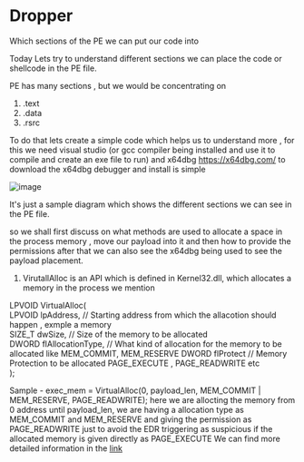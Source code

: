 # Dropper
Which sections of the PE we can put our code into


Today Lets try to understand different sections we can place the code or shellcode in the PE file.

PE has many sections , but we would be concentrating on 
1. .text
2. .data
3. .rsrc

To do that lets create a simple code which helps us to understand more , for this we need visual studio (or gcc compiler being installed and use it to compile and create an exe file to run) and x64dbg
https://x64dbg.com/ to download the x64dbg debugger and install is simple 

![image](https://github.com/user-attachments/assets/f97d1670-b7cb-4668-ad9d-2ac625eadeb4)

It's just a sample diagram which shows the different sections we can see in the PE file.

so we shall first discuss on what methods are used to allocate a space in the process memory , move our payload into it and then how to provide the permissions after that we can also see the x64dbg being used to see the payload placement.

1. VirutallAlloc is an API which is defined in Kernel32.dll, which allocates a memory in the process we mention

LPVOID VirtualAlloc(  
  LPVOID lpAddress,                // Starting address from which the allacotion should happen , exmple a memory  
  SIZE_T dwSize,                  // Size of the memory to be allocated   
  DWORD  flAllocationType,        // What kind of allocation for the memory to be allocated like MEM_COMMIT, MEM_RESERVE 
  DWORD  flProtect                // Memory Protection to be allocated PAGE_EXECUTE , PAGE_READWRITE etc   
);  


Sample - exec_mem = VirtualAlloc(0, payload_len, MEM_COMMIT | MEM_RESERVE, PAGE_READWRITE);  here we are allocting the memory from 0 address until payload_len, we are having a allocation type as MEM_COMMIT and MEM_RESERVE and giving the permission as PAGE_READWRITE just to avoid the EDR triggering as suspicious if the allocated memory is given directly as PAGE_EXECUTE
We can find more detailed information in the [link](https://learn.microsoft.com/en-us/windows/win32/api/memoryapi/nf-memoryapi-virtualalloc)
